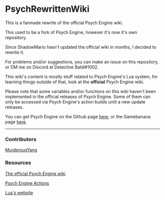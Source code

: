 # PsychRewrittenWiki
This is a fanmade rewrite of the official Psych Engine wiki.

This used to be a fork of Psych Engine, however it's now it's own repository.

Since ShadowMario hasn't updated the official wiki in months, I decided to rewrite it.

For problems and/or suggestions, you can make an issue on this repository, or DM me on Discord at Detective Baldi#1002.

This wiki's content is mostly stuff related to Psych Engine's Lua system, for learning things outside of that, look at the **official** Psych Engine wiki.

Please note that some variables and/or functions on this wiki haven't been implemented in the official releases of Psych Engine. Some of them can only be accessed via Psych Engine's action builds until a new update releases.

You can get Psych Engine on the Github page [here](https://github.com/ShadowMario/FNF-PsychEngine), or the Gamebanana page [here](https://gamebanana.com/mods/309789).
***

### Contributors
[MurderousYang](https://github.com/MurderousYang)

### Resources
[The official Psych Engine wiki](https://github.com/ShadowMario/FNF-PsychEngine/wiki)

[Psych Engine Actions](https://github.com/ShadowMario/FNF-PsychEngine/actions)

[Lua's website](https://www.lua.org/)
